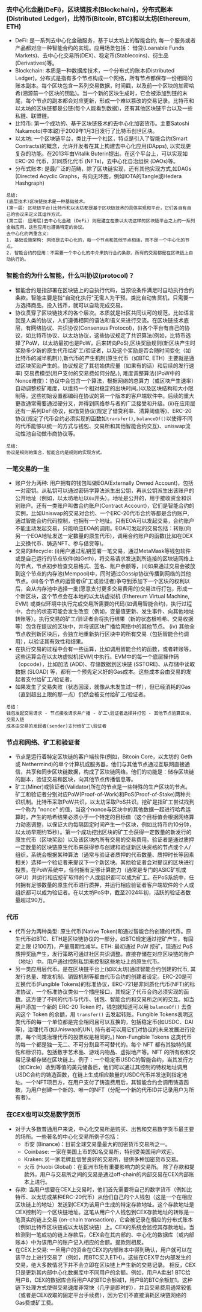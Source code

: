 ### 去中心化金融(DeFi)，区块链技术(Blockchain)，分布式账本(Distributed Ledger)，比特币(Bitcoin, BTC)和以太坊(Ethereum, ETH)
- DeFi: 是一系列去中心化金融服务，基于以太坊上的智能合约, 每一个服务或者产品都对应一种智能合约的实现。应用场景包括： 借贷(Loanable Funds Markets)、去中心化交易所(DEX)、稳定币(Stablecoins)、衍生品(Derivatives)等。
- Blockchain: 本质是一种数据库技术，一个分布式的账本(Distributed Ledger)。分布式是指有多个节点构成一个网络，所有节点都保存一份相同的账本副本。每个区块包含一系列交易数据，时间戳，以及前一个区块的加密哈希(溯源前一个区块的钥匙)。当一个新的区块生成时，它会被添加到链的末尾，每个节点的副本都会对应更新，形成一个难以篡改的交易记录。比特币和以太坊的区块链都是公链(每个人能看到数据)，还有其他区块链平台以及一些私链、联盟链。
- 比特币: 第一个成功的、基于区块链技术的去中心化加密货币。主要Satoshi Nakamoto(中本聪)于2009年1月3日发行了比特币创世区块。
- 以太坊: 一个区块链平台，类比于一个社区，特点是引入了智能合约(Smart Contracts)的概念，允许开发者在其上构建去中心化应用(DApps), 以实现更复杂的功能。在2013年由Vitalik Buterin提出。在这个平台上，可以实现如 ERC-20 代币，非同质化代币 (NFTs)，去中心化自治组织 (DAOs)等。
- 分布式账本: 是最广泛的范畴，除了区块链实现，还有其他实现方式,如DAGs (Directed Acyclic Graphs，有向无环图，例如IOTA的Tangle或Hedera Hashgraph)

```text
总结: 
(底层技术)区块链技术是一种基础技术。
(第一层: 区块链平台)比特币和以太坊都是基于区块链技术的具体实现和平台，它们各自有自己的协议来定义其运作方式。
(第二层: 应用层)去中心化金融 (DeFi) 则是建立在像以太坊这样的区块链平台之上的一系列金融应用，这些应用也遵循特定的协议。
去中心化的两重含义:
1. 基础设施架构: 网络是去中心化的，每一个节点和其他节点相连，而不是一个中心化的节点。
2. 智能合约的应用：不需要一个中心化的中介来执行合约条款，所有的交易都是在区块链上自动执行的。
```

### 智能合约为什么智能，什么叫协议(protocol)？
 - 智能合约是指部署在区块链上的自执行代码，当预设条件满足时自动执行合约条款。智能主要是指"自动化执行"无需人为干预。类比自动售货机，只需要一方选择商品，投入钱币，就可以自动完成交易。
 - 协议贯穿了区块链技术的各个层次。本质就是社区共同认可的规范，比如语言就是人类的协议，人们遵循相同的语法和语义来进行交流。在区块链技术底层，有网络协议、共识协议(Consensus Protocol)，(i)各个平台有自己的协议，如比特币协议、以太坊协议，这些协议规定了共识算法(例如，比特币选择了PoW，以太坊最初也是PoW，后来转向PoS),区块奖励规则(新区块产生时奖励多少新的原生代币给矿工/验证者，以及这个奖励是否会随时间变化（如比特币的减半机制）),新代币的产生机制(原生代币（如BTC, ETH）主要就是通过区块奖励产生的。协议规定了其初始供应量（如果有的话）和后续的发行速率) 交易费模型(用户支付的交易费如何分配。), 难度调整算法((PoW中的Nonce难度)：协议中会包含一个算法，根据网络的总算力（或区块产生速率）自动调整挖矿难度，以维持一个相对稳定的出块时间。)以及区块结构和大小限制等。这些初始设置都编码在协议的第一个版本的客户端软件中。后续的重大更改通常需要通过硬分叉，并得到网络参与者的广泛接受和升级。(ii)在应用层还有一系列DeFi协议，如借贷协议(规定了借贷利率、清算阈值等)、ERC-20协议(规定了代币合约必须实现的函数如`transfer()`, `balanceOf()`以使得不同的代币能够以统一的方式与钱包、交易所和其他智能合约交互)、uniswap流动性池自动做市商协议等。

```text
总结:
协议是规则的集合，智能合约是规则的实现方式。
```



### 一笔交易的一生

- 账户分为两种: 用户拥有的钱包叫做EOA(Externally Owned Account)，包括一对密钥。从私钥可以通过密码学算法派生出公钥，再从公钥派生出该账户的公开地址（例如，以太坊地址以`0x`开头）。地址是公开的，用于接收资金和识别账户。还有一类账户叫做合约账户(Contract Account)，它们是智能合约的实例，比如Uniswap的交易对合约、一个ERC-20代币合约等都是合约账户, 通过智能合约代码控制，也拥有一个地址。只有EOA可以发起交易，合约账户不能主动发起交易，只能响应EOA的调用。EOA可发起的交易包括：转账(向另一个EOA地址发送一定数量的原生代币)，调用合约账户的函数(比如在DEX上交换代币、铸造NFT、参与借贷等)。
- 交易的lifecycle: (i)用户通过私钥签署一笔交易，通过MetaMask等钱包软件或是自己运行的节点软件(如Geth)，将交易请求发送到所连接的区块链网络上的节点，节点初步检查交易格式、签名、账户余额等，(ii)如果通过交易会被放到这个节点的内存池(Mempool)中，同时通过Gossip协议传播到网络的其他节点。(iii)各个节点的运营者(矿工或验证者)争夺到添加下一个区块的权利以后，会从内存池中选择一批(愿意支付更多交易费用的)交易进行打包，形成一个新区块，这个节点会在本地的以太坊虚拟机 (Ethereum Virtual Machine, EVM) 或类似环境中执行完成交易所需要的代码(如调用智能合约)，执行过程中，合约的状态可能会发生改变（例如，变量值更新、发生事件、向其他地址转账等）。执行交易的矿工/验证者会将执行结果（新的状态根哈希、交易收据等）包含在提议的区块中，并将该区块广播给网络中的其他节点。 (iv) 其他全节点收到新区块后，会独立地重新执行区块中的所有交易（包括智能合约调用），以验证其有效性和结果。
- 在执行交易的过程中会有一些运算，比如调用智能合约的函数，或者转账等，这些运算会在以太坊虚拟机(EVM)中执行。EVM中的每一个底层操作码（opcode），比如加法 (ADD)、存储数据到区块链 (SSTORE)、从存储中读取数据 (SLOAD) 等，都有一个预先定义好的Gas成本。这些成本会由交易的发起者支付给矿工/验证者。
- 如果发生了交易失败（状态回滚，就像从未发生过一样），但已经消耗的Gas（直到超出上限的那一点）仍然会被支付给矿工/验证者。

```text
总结：
钱包发起交易请求 - 节点接收请求并广播 - 矿工\验证者选择并打包 - 其他节点验算区块，交易入链
成本由交易的发起者(sender)支付给矿工\验证者
```

### 节点和网络、矿工和验证者
- 节点是运行着特定区块链的客户端软件(例如，Bitcoin Core，以太坊的 Geth 或 Nethermind)的单个计算机或服务器，他们与其他节点通过互联网直接通信，共享和同步区块链数据，构成了区块链网络。他们的功能是：储存区块链的副本，验证交易和区块，向其他节点传播信息等。
- 矿工(Miner)或验证者(Validator)所在的节点是一些特殊的生产区块的节点。矿工和验证者分别对应PoW(Proof-of-Work)和PoS(Proof-of-Stake)两种共识机制。比特币采取PoW共识，以太坊采取PoS共识。挖矿是指矿工尝试找到一个称为 "nonce" 的值，当这个nonce与区块中的其他数据一起进行哈希运算时，产生的哈希结果必须小于一个特定的目标值（这个目标值会根据网络算力动态调整，以保证大约每隔固定时间产生一个区块，例如比特币约10分钟，以太坊早期约15秒）。第一个成功挖出区块的矿工会获得一定数量的新发行的原生代币（区块奖励）以及该区块内所有交易的交易费用。验证者是通过质押一定数量的区块链原生代币来获得参与创建和验证新区块资格的节点或个人/组织，系统会根据某种算法（通常与验证者质押的代币数量、质押时长等因素相关）选择一个验证者来提议下一个新区块。其他验证者会对提议的区块进行投票。在PoW系统中，任何拥有足够计算能力（通常是专门的ASIC矿机或GPU）并运行相应挖矿软件的个人或组织都可以成为矿工。在PoS系统中，任何拥有足够数量的原生代币进行质押，并运行相应验证者客户端软件的个人或组织都可以成为验证者。在以太坊PoS中，截至2024年初，活跃的验证者数量超过90万。

### 代币
- 代币分为两种类型: 原生代币(Native Token)和通过智能合约创建的代币。原生代币如BTC、ETH是区块链协议的一部分，如BTC规定通过挖矿产生，有固定上限 (2100万)，产量周期性减半。ETH: 最初通过 PoW 挖矿，现通过 PoS 质押奖励产生，发行策略可通过社区共识调整。直接存储在对应区块链的账户（地址）中。用户通过控制私钥来控制这些地址上的原生代币。
- 另一类应用层代币。是在区块链平台上(如以太坊)通过智能合约创建的代币, 其发行总量、增发机制、销毁机制等都由代币合约的创建者设定。ERC-20是可互换代币(Fungible Tokens)的标准协议，ERC-721是非同质化代币(NFT)的标准协议，一个标准协议类似一个插座接口，其规定了代币合约必须实现的函数。这方便了不同的代币与代币、钱包、智能合约和交易所之间的交互。如当用户添加一个新的 ERC-20 Token 时，钱包就知道可以用 `balanceOf()` 去查询这个 Token 的余额，用 `transfer()` 去发起转账。Fungible Tokens表明这类代币的每一个单位都是完全相同且可以互换的，包括稳定币(如USDC、DAI等)，治理代币(如Uniswap的UNI, 持有者可以用它们对协议的未来发展进行投票，每个同类治理代币的投票权是相同的。) Non-Fungible Tokens 这类代币的每一个都是独一无二、不可分割且不可替代的。每个 NFT 都有其独特的属性和标识符。包括数字艺术品、游戏内物品、虚拟地产等。NFT 的所有权和交易记录都存储在区块链上。例子：一个稳定币USDC的智能合约，当其发行方（如Circle）收到等值的美元储备后，他们可以通过其控制的特权地址调用USDC合约的铸造函数，在链上生成相应数量的USDC代币并发送到指定地址。一个NFT项目方，在用户支付了铸造费用后，其智能合约会调用铸造函数，为用户创建一个新的、唯一的NFT（分配一个新的代币ID并记录用户为所有者）。

### 在CEX也可以交易数字货币
- 对于大多数普通用户来说，中心化交易所是购买、出售和交易数字货币最主要的场所。一些著名的中心化交易所例子包括：
  - 币安 (Binance)：目前全球交易量最大的加密货币交易所之一。
  - Coinbase: 一家在美国上市的知名交易所，特别受美国用户欢迎。
  - Kraken: 另一家老牌且信誉良好的交易所，提供多种加密货币交易。
  - 火币 (Huobi Global)：在亚洲市场有重要影响力的交易所。
除了存款和提款外，用户与交易所之间的交易是通过off-chain的内部交易在CEX内部账本上进行。
- 存款: 当用户想要在CEX上交易时，他们首先需要将自己的数字货币（例如比特币、以太坊或某种ERC-20代币）从他们自己的个人钱包（这是一个在相应区块链上的地址）发送到CEX为该用户生成的特定存款地址。这个存款地址是CEX控制的一个区块链地址。这笔从用户个人钱包到CEX存款地址的转账是一笔真实的链上交易 (on-chain transaction)，它会被记录在相应的分布式账本（例如比特币区块链或以太坊区块链）上。CEX的系统会监控其存款地址。当检测到一笔成功的链上存款后，CEX会在其内部的、中心化的数据库（或内部账本）中为该用户的账户记入相应的金额。提款则相反。
- 在CEX上交易: 一旦用户的资金在CEX的内部账本中得到确认，用户就可以在该平台上进行交易了（例如，用BTC买入ETH）。这些在CEX平台内部发生的交易，绝大多数情况下并不会立即在区块链上产生新的交易记录。 相反，CEX只是更新其内部中心化数据库中不同用户的余额。例如，用户A卖出1 BTC给用户B，CEX的数据库会将用户A的BTC余额减1，用户B的BTC余额加1。这种链下处理方式使得交易速度非常快（几乎是即时的），并且交易费用通常较低（或者是CEX收取的固定平台手续费），因为它们不直接消耗区块链网络的Gas费或矿工费。